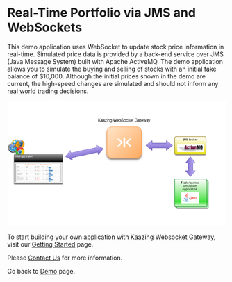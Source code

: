 # Real-Time Portfolio via JMS and WebSockets

This demo application uses WebSocket to update stock price information in real-time. Simulated price data is provided by a back-end service over JMS (Java Message System) built with Apache ActiveMQ. The demo application allows you to simulate the buying and selling of stocks with an initial fake balance of $10,000. Although the initial prices shown in the demo are current, the high-speed changes are simulated and should not inform any real world trading decisions.

![Portfolio demo](Portfolio-app.png "Xignite demo")

To start building your own application with Kaazing Websocket Gateway, visit our [Getting Started](https://kaazing.com/getting-started/) page. </br>

Please [Contact Us](https://kaazing.com/contact/) for more information.

Go back to [Demo](http://kaazing.com/demos3/) page.
